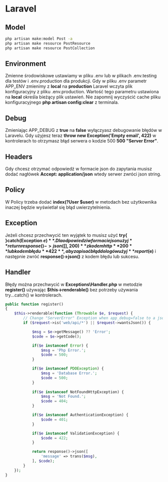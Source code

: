 # Laravel

## Model
```sh
php artisan make:model Post -a
php artisan make resource PostResource
php artisan make resource PostCollection
```

## Environment

Zmienne środowiskowe ustawiamy w pliku .env lub w plikach .env.testing dla testów i .env.production dla produkcji.
Gdy w pliku .env parametr APP_ENV zmienimy z **local** na **production** Laravel wczyta plik konfiguracyjny z pliku .env.production. Wartość tego parametru ustawiona na **local** określa bieżący plik ustawień. Nie zapomnij wyczyścić cache pliku konfiguracyjnego **php artisan config:clear** z terminala.

## Debug

Zmieniając APP_DEBUG z **true** na **false** wyłączyasz debugowanie błędów w Laravelu. 
Gdy użyjesz teraz **throw new Exception('Empty email', 422)** w kontrolerach to otrzymasz błąd serwera o kodzie 500
**500 "Server Error"**. 


## Headers

Gdy chcesz otrzymać odpowiedż w formacie json do zapytania musisz dodać nagłówek **Accept: application/json** wtedy serwer zwróci json string.

## Policy

W Policy trzeba dodać **index(?User $user)** w metodach bez użytkownika inaczej będzie wyświetlał się błąd uwierzytelnienia.

## Exception

Jeżeli chcesz przechwycić ten wyjątek to musisz użyć **try{ }catch(Exception $e){ }**. Dla odpowiedzi w formacie json użyj **return response()->json([], 200)** z kodem http **200** lub kodem błędu **422**, aby zapisać błąd do logów użyj **report($e)** i następnie zwróć **response()->json()** z kodem błędu lub sukcesu.

## Handler

Błędy można przechwycić w **Exceptions\Handler.php** w metodzie **register()** używając **$this->renderable()** bez potrzeby używania try...catch() w kontrolerach.
```php
public function register()
{
    $this->renderable(function (Throwable $e, $request) {			
        // Change "ServerError" Exception when app_debug=false to a json response
        if ($request->is('web/api/*') || $request->wantsJson()) {

            $msg = $e->getMessage() ?? 'Error';
            $code = $e->getCode();

            if($e instanceof Error) {
                $msg = 'Php Error.';
                $code = 500;
            }

            if($e instanceof PDOException) {
                $msg = 'Database Error.';
                $code = 500;
            }
            
            if($e instanceof NotFoundHttpException) {
                $msg = 'Not Found.';
                $code = 404;
            }

            if($e instanceof AuthenticationException) {
                $code = 401;
            }

            if($e instanceof ValidationException) {
                $code = 422;
            }

            return response()->json([
                'message' => trans($msg),
            ], $code);
        }
    });
}
```

